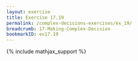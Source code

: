 ```yaml
---
layout: exercise
title: Exercise 17.19
permalink: /complex-decisions-exercises/ex_19/
breadcrumb: 17-Making-Complex-Decision
bookmarkID: ex17.19
---
```


{% include mathjax_support %}
